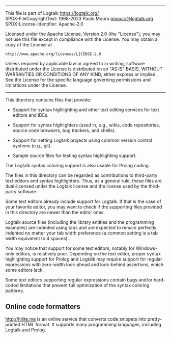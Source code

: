 ________________________________________________________________________

This file is part of Logtalk <https://logtalk.org/>  
SPDX-FileCopyrightText: 1998-2023 Paulo Moura <pmoura@logtalk.org>  
SPDX-License-Identifier: Apache-2.0

Licensed under the Apache License, Version 2.0 (the "License");
you may not use this file except in compliance with the License.
You may obtain a copy of the License at

    http://www.apache.org/licenses/LICENSE-2.0

Unless required by applicable law or agreed to in writing, software
distributed under the License is distributed on an "AS IS" BASIS,
WITHOUT WARRANTIES OR CONDITIONS OF ANY KIND, either express or implied.
See the License for the specific language governing permissions and
limitations under the License.
________________________________________________________________________


This directory contains files that provide:

- Support for syntax highlighting and other text editing services for text
editors and IDEs.

- Support for syntax highlighters (used in, e.g., wikis, code repositories,
source code browsers, bug trackers, and shells).

- Support for setting Logtalk projects using common version control systems
(e.g., git).

- Sample source files for testing syntax highlighting support.

The Logtalk syntax coloring support is also usable for Prolog coding.

The files in this directory can be regarded as contributions to third-party
text editors and syntax highlighters. Thus, as a general rule, these files
are dual-licensed under the Logtalk license and the license used by the
third-party software.

Some text editors already include support for Logtalk. If that is the case
of your favorite editor, you may want to check if the supporting files
provided in this directory are newer than the editor ones.

Logtalk source files (including the library entities and the programming
examples) are indented using tabs and are expected to remain perfectly
indented no matter your tab width preference (a common setting is a tab
width equivalent to 4 spaces).

You may notice that support for some text editors, notably for Windows-only
editors, is relatively poor. Depending on the text editor, proper syntax
highlighting support for Prolog and Logtalk may require support for
regular expressions with zero-width look-ahead and look-behind assertions,
which some editors lack.

Some text editors supporting regular expressions contain bugs and/or
hard-coded limitations that prevent full optimization of the syntax
coloring patterns.


Online code formatters
----------------------

http://hilite.me is an online service that converts code snippets into
pretty-printed HTML format. It supports many programming languages,
including Logtalk and Prolog.

